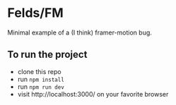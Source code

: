 # Felds/FM

Minimal example of a (I think) framer-motion bug. 

## To run the project

- clone this repo
- run `npm install`
- run `npm run dev`
- visit http://localhost:3000/ on your favorite browser

